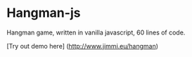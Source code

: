 Hangman-js
==========

Hangman game, written in vanilla javascript, 60 lines of code.

[Try out demo here] (http://www.jimmi.eu/hangman)